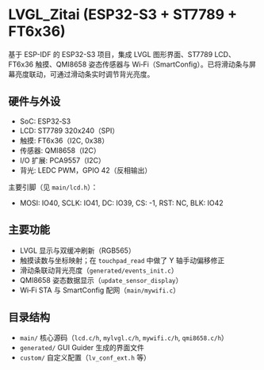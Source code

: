 # LVGL_Zitai (ESP32-S3 + ST7789 + FT6x36)

基于 ESP-IDF 的 ESP32-S3 项目，集成 LVGL 图形界面、ST7789 LCD、FT6x36 触摸、QMI8658 姿态传感器与 Wi‑Fi（SmartConfig）。已将滑动条与屏幕亮度联动，可通过滑动条实时调节背光亮度。

## 硬件与外设
- SoC: ESP32‑S3
- LCD: ST7789 320x240（SPI）
- 触摸: FT6x36（I2C, 0x38）
- 传感器: QMI8658（I2C）
- I/O 扩展: PCA9557（I2C）
- 背光: LEDC PWM，GPIO 42（反相输出）

主要引脚（见 `main/lcd.h`）：
- MOSI: IO40, SCLK: IO41, DC: IO39, CS: -1, RST: NC, BLK: IO42

## 主要功能
- LVGL 显示与双缓冲刷新（RGB565）
- 触摸读数与坐标映射；在 `touchpad_read` 中做了 Y 轴手动偏移修正
- 滑动条联动背光亮度（`generated/events_init.c`）
- QMI8658 姿态数据显示（`update_sensor_display`）
- Wi‑Fi STA 与 SmartConfig 配网（`main/mywifi.c`）

## 目录结构
- `main/` 核心源码（`lcd.c/h`, `mylvgl.c/h`, `mywifi.c/h`, `qmi8658.c/h`）
- `generated/` GUI Guider 生成的界面文件
- `custom/` 自定义配置（`lv_conf_ext.h` 等）